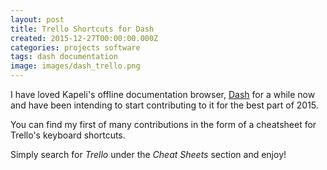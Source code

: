 ```yaml
---
layout: post
title: Trello Shortcuts for Dash
created: 2015-12-27T00:00:00.000Z
categories: projects software
tags: dash documentation
image: images/dash_trello.png
---
```


I have loved Kapeli's offline documentation browser, [Dash](https://kapeli.com/dash) for a while now and have been intending to start contributing to it for the best part of 2015.

You can find my first of many contributions in the form of a cheatsheet for Trello's keyboard shortcuts.

Simply search for _Trello_ under the _Cheat Sheets_ section and enjoy!
